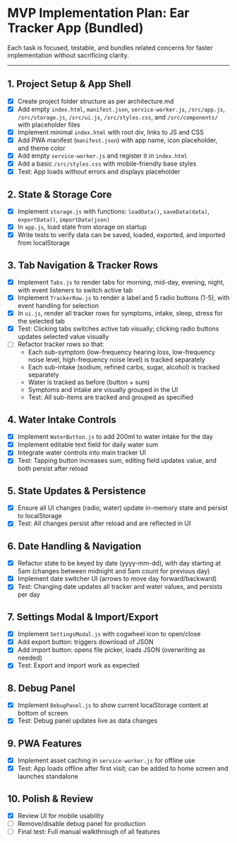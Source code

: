 # MVP Implementation Plan: Ear Tracker App (Bundled)

Each task is focused, testable, and bundles related concerns for faster implementation without sacrificing clarity.

---

## 1. Project Setup & App Shell
- [x] Create project folder structure as per architecture.md
- [x] Add empty `index.html`, `manifest.json`, `service-worker.js`, `/src/app.js`, `/src/storage.js`, `/src/ui.js`, `/src/styles.css`, and `/src/components/` with placeholder files
- [x] Implement minimal `index.html` with root div, links to JS and CSS
- [x] Add PWA manifest (`manifest.json`) with app name, icon placeholder, and theme color
- [x] Add empty `service-worker.js` and register it in `index.html`
- [x] Add a basic `/src/styles.css` with mobile-friendly base styles
- [x] Test: App loads without errors and displays placeholder

## 2. State & Storage Core
- [x] Implement `storage.js` with functions: `loadData()`, `saveData(data)`, `exportData()`, `importData(json)`
- [x] In `app.js`, load state from storage on startup
- [x] Write tests to verify data can be saved, loaded, exported, and imported from localStorage

## 3. Tab Navigation & Tracker Rows
- [x] Implement `Tabs.js` to render tabs for morning, mid-day, evening, night, with event listeners to switch active tab
- [x] Implement `TrackerRow.js` to render a label and 5 radio buttons (1-5), with event handling for selection
- [x] In `ui.js`, render all tracker rows for symptoms, intake, sleep, stress for the selected tab
- [x] Test: Clicking tabs switches active tab visually; clicking radio buttons updates selected value visually
- [ ] Refactor tracker rows so that:
    - Each sub-symptom (low-frequency hearing loss, low-frequency noise level, high-frequency noise level) is tracked separately
    - Each sub-intake (sodium, refined carbs, sugar, alcohol) is tracked separately
    - Water is tracked as before (button + sum)
    - Symptoms and intake are visually grouped in the UI
    - Test: All sub-items are tracked and grouped as specified

## 4. Water Intake Controls
- [x] Implement `WaterButton.js` to add 200ml to water intake for the day
- [x] Implement editable text field for daily water sum
- [x] Integrate water controls into main tracker UI
- [x] Test: Tapping button increases sum, editing field updates value, and both persist after reload

## 5. State Updates & Persistence
- [x] Ensure all UI changes (radio, water) update in-memory state and persist to localStorage
- [x] Test: All changes persist after reload and are reflected in UI

## 6. Date Handling & Navigation
- [x] Refactor state to be keyed by date (yyyy-mm-dd), with day starting at 5am (changes between midnight and 5am count for previous day)
- [x] Implement date switcher UI (arrows to move day forward/backward)
- [x] Test: Changing date updates all tracker and water values, and persists per day

## 7. Settings Modal & Import/Export
- [x] Implement `SettingsModal.js` with cogwheel icon to open/close
- [x] Add export button: triggers download of JSON
- [x] Add import button: opens file picker, loads JSON (overwriting as needed)
- [x] Test: Export and import work as expected

## 8. Debug Panel
- [x] Implement `DebugPanel.js` to show current localStorage content at bottom of screen
- [x] Test: Debug panel updates live as data changes

## 9. PWA Features
- [x] Implement asset caching in `service-worker.js` for offline use
- [x] Test: App loads offline after first visit; can be added to home screen and launches standalone

## 10. Polish & Review
- [x] Review UI for mobile usability
- [ ] Remove/disable debug panel for production
- [ ] Final test: Full manual walkthrough of all features 